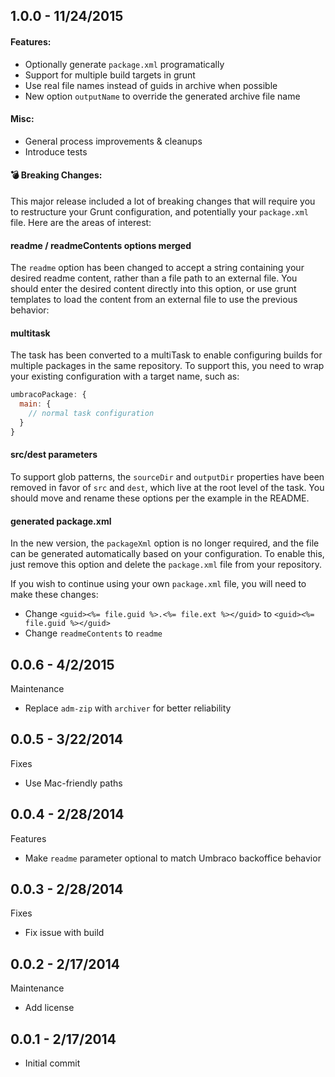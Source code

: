 ## 1.0.0 - 11/24/2015

#### Features:

* Optionally generate `package.xml` programatically
* Support for multiple build targets in grunt
* Use real file names instead of guids in archive when possible
* New option `outputName` to override the generated archive file name

#### Misc: 
* General process improvements & cleanups
* Introduce tests

#### :bomb: Breaking Changes:

This major release included a lot of breaking changes that will require you to restructure your Grunt configuration, and potentially your `package.xml` file.  Here are the areas of interest:

#### readme / readmeContents options merged
The `readme` option has been changed to accept a string containing your desired readme content, rather than a file path to an external file.  You should enter the desired content directly into this option, or use grunt templates to load the content from an external file to use the previous behavior:

#### multitask
The task has been converted to a multiTask to enable configuring builds for multiple packages in the same repository.  To support this, you need to wrap your existing configuration with a target name, such as:

```js
umbracoPackage: {
  main: {
    // normal task configuration
  }
}
```
#### src/dest parameters
To support glob patterns, the `sourceDir` and `outputDir` properties have been removed in favor of `src` and `dest`, which live at the root level of the task.  You should move and rename these options per the example in the README.

#### generated package.xml
In the new version, the `packageXml` option is no longer required, and the file can be generated automatically based on your configuration.  To enable this, just remove this option and delete the `package.xml` file from your repository.

If you wish to continue using your own `package.xml` file, you will need to make these changes:

* Change `<guid><%= file.guid %>.<%= file.ext %></guid>` to `<guid><%= file.guid %></guid>`
* Change `readmeContents` to `readme`

## 0.0.6 - 4/2/2015

Maintenance
* Replace `adm-zip` with `archiver` for better reliability

## 0.0.5 - 3/22/2014

Fixes
* Use Mac-friendly paths

## 0.0.4 - 2/28/2014

Features
* Make `readme` parameter optional to match Umbraco backoffice behavior

## 0.0.3 - 2/28/2014

Fixes
* Fix issue with build

## 0.0.2 - 2/17/2014

Maintenance
* Add license

## 0.0.1 - 2/17/2014

* Initial commit